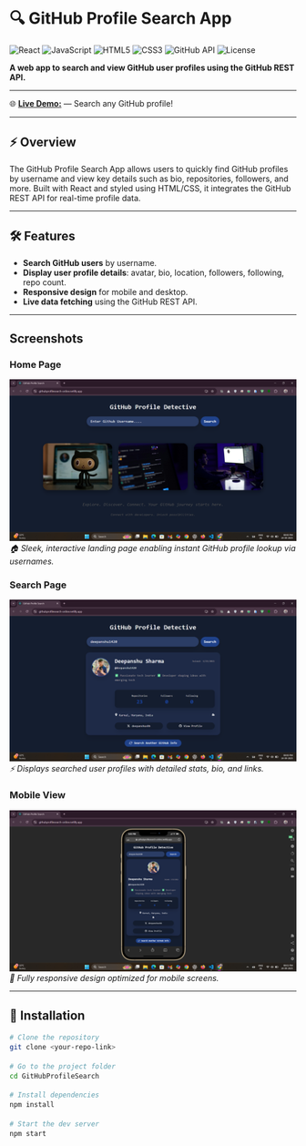 # 🔍 GitHub Profile Search App

![React](https://img.shields.io/badge/React-18-61dafb?style=flat&logo=react&logoColor=000)
![JavaScript](https://img.shields.io/badge/JavaScript-ES6-f7df1e?style=flat&logo=javascript&logoColor=000)
![HTML5](https://img.shields.io/badge/HTML5-E34F26?style=flat&logo=html5&logoColor=fff)
![CSS3](https://img.shields.io/badge/CSS3-1572b6?style=flat&logo=css3&logoColor=fff)
![GitHub API](https://img.shields.io/badge/GitHub%20API-v3-181717?style=flat&logo=github&logoColor=fff)
![License](https://img.shields.io/badge/License-MIT-green?style=flat)

**A web app to search and view GitHub user profiles using the GitHub REST API.**

---

🌐 [**Live Demo:**](http://githubprofilesearch-online.netlify.app) — Search any GitHub profile!

---

## ⚡ Overview
The GitHub Profile Search App allows users to quickly find GitHub profiles by username and view key details such as bio, repositories, followers, and more. Built with React and styled using HTML/CSS, it integrates the GitHub REST API for real-time profile data.

---

## 🛠 Features
- **Search GitHub users** by username.
- **Display user profile details**: avatar, bio, location, followers, following, repo count.
- **Responsive design** for mobile and desktop.
- **Live data fetching** using the GitHub REST API.

---

## Screenshots

### Home Page
![Home](Screenshots/home.png)  
*🏠 Sleek, interactive landing page enabling instant GitHub profile lookup via usernames.*

### Search Page
![Search](Screenshots/search.png)  
*⚡ Displays searched user profiles with detailed stats, bio, and links.*

### Mobile View
![Mobile View](Screenshots/mobileview.png)  
*📱 Fully responsive design optimized for mobile screens.*

---

## 🚀 Installation
```bash
# Clone the repository
git clone <your-repo-link>

# Go to the project folder
cd GitHubProfileSearch

# Install dependencies
npm install

# Start the dev server
npm start
